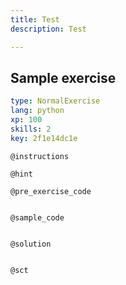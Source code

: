 ```yaml
---
title: Test
description: Test

---
```

## Sample exercise

```yaml
type: NormalExercise
lang: python
xp: 100
skills: 2
key: 2f1e14dc1e
```


`@instructions`

`@hint`

`@pre_exercise_code`
```{python}

```

`@sample_code`
```{python}

```

`@solution`
```{python}

```

`@sct`
```{python}

```

